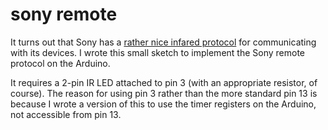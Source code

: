 sony remote
===========

It turns out that Sony has a [rather nice infared protocol][ssirc] for communicating with its devices.
I wrote this small sketch to implement the Sony remote protocol on the Arduino.

It requires a 2-pin IR LED attached to pin 3 (with an appropriate resistor, of course). The reason for
using pin 3 rather than the more standard pin 13 is because I wrote a version of this to use the timer
registers on the Arduino, not accessible from pin 13.

[ssirc]: https://github.com/joelgibson/sketches/raw/master/sony_remote/sonysirc.pdf
